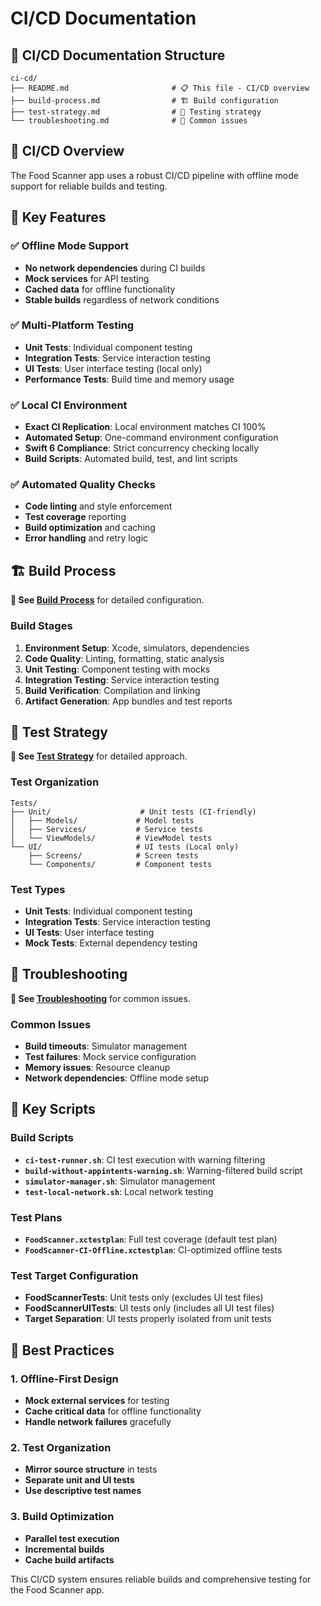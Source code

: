 # CI/CD Documentation

## 📁 CI/CD Documentation Structure

```
ci-cd/
├── README.md                       # 📋 This file - CI/CD overview
├── build-process.md                # 🏗️ Build configuration
├── test-strategy.md                # 🧪 Testing strategy
└── troubleshooting.md              # 🚨 Common issues
```

## 🔧 CI/CD Overview

The Food Scanner app uses a robust CI/CD pipeline with offline mode support for reliable builds and testing.

## 🎯 Key Features

### ✅ **Offline Mode Support**
- **No network dependencies** during CI builds
- **Mock services** for API testing
- **Cached data** for offline functionality
- **Stable builds** regardless of network conditions

### ✅ **Multi-Platform Testing**
- **Unit Tests**: Individual component testing
- **Integration Tests**: Service interaction testing  
- **UI Tests**: User interface testing (local only)
- **Performance Tests**: Build time and memory usage

### ✅ **Local CI Environment**
- **Exact CI Replication**: Local environment matches CI 100%
- **Automated Setup**: One-command environment configuration
- **Swift 6 Compliance**: Strict concurrency checking locally
- **Build Scripts**: Automated build, test, and lint scripts

### ✅ **Automated Quality Checks**
- **Code linting** and style enforcement
- **Test coverage** reporting
- **Build optimization** and caching
- **Error handling** and retry logic

## 🏗️ Build Process

**📖 See [Build Process](build-process.md)** for detailed configuration.

### Build Stages
1. **Environment Setup**: Xcode, simulators, dependencies
2. **Code Quality**: Linting, formatting, static analysis
3. **Unit Testing**: Component testing with mocks
4. **Integration Testing**: Service interaction testing
5. **Build Verification**: Compilation and linking
6. **Artifact Generation**: App bundles and test reports

## 🧪 Test Strategy

**📖 See [Test Strategy](test-strategy.md)** for detailed approach.

### Test Organization
```
Tests/
├── Unit/                    # Unit tests (CI-friendly)
│   ├── Models/             # Model tests
│   ├── Services/           # Service tests
│   └── ViewModels/         # ViewModel tests
└── UI/                     # UI tests (Local only)
    ├── Screens/            # Screen tests
    └── Components/         # Component tests
```

### Test Types
- **Unit Tests**: Individual component testing
- **Integration Tests**: Service interaction testing
- **UI Tests**: User interface testing
- **Mock Tests**: External dependency testing

## 🚨 Troubleshooting

**📖 See [Troubleshooting](troubleshooting.md)** for common issues.

### Common Issues
- **Build timeouts**: Simulator management
- **Test failures**: Mock service configuration
- **Memory issues**: Resource cleanup
- **Network dependencies**: Offline mode setup

## 🎯 Key Scripts

### Build Scripts
- **`ci-test-runner.sh`**: CI test execution with warning filtering
- **`build-without-appintents-warning.sh`**: Warning-filtered build script
- **`simulator-manager.sh`**: Simulator management
- **`test-local-network.sh`**: Local network testing

### Test Plans
- **`FoodScanner.xctestplan`**: Full test coverage (default test plan)
- **`FoodScanner-CI-Offline.xctestplan`**: CI-optimized offline tests

### Test Target Configuration
- **FoodScannerTests**: Unit tests only (excludes UI test files)
- **FoodScannerUITests**: UI tests only (includes all UI test files)
- **Target Separation**: UI tests properly isolated from unit tests

## 🚀 Best Practices

### 1. **Offline-First Design**
- **Mock external services** for testing
- **Cache critical data** for offline functionality
- **Handle network failures** gracefully

### 2. **Test Organization**
- **Mirror source structure** in tests
- **Separate unit and UI tests**
- **Use descriptive test names**

### 3. **Build Optimization**
- **Parallel test execution**
- **Incremental builds**
- **Cache build artifacts**

This CI/CD system ensures reliable builds and comprehensive testing for the Food Scanner app.
